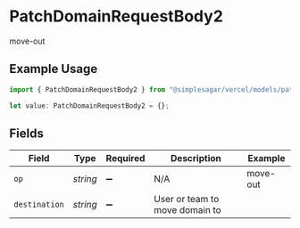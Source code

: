 # PatchDomainRequestBody2

move-out

## Example Usage

```typescript
import { PatchDomainRequestBody2 } from "@simplesagar/vercel/models/patchdomainop.js";

let value: PatchDomainRequestBody2 = {};
```

## Fields

| Field                          | Type                           | Required                       | Description                    | Example                        |
| ------------------------------ | ------------------------------ | ------------------------------ | ------------------------------ | ------------------------------ |
| `op`                           | *string*                       | :heavy_minus_sign:             | N/A                            | move-out                       |
| `destination`                  | *string*                       | :heavy_minus_sign:             | User or team to move domain to |                                |